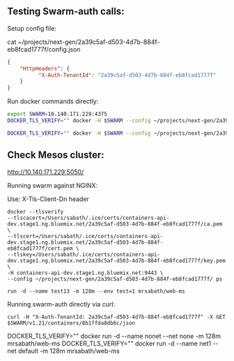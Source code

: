 ## Testing Swarm-auth calls:

Setup config file:

cat ~/projects/next-gen/2a39c5af-d503-4d7b-884f-eb8fcad1777f/config.json
```json
{
    "HttpHeaders": {
          "X-Auth-TenantId": "2a39c5af-d503-4d7b-884f-eb8fcad1777f"
    }
}
```

Run docker commands directly:

```bash
export SWARM=10.140.171.229:4375
DOCKER_TLS_VERIFY="" docker -H $SWARM --config ~/projects/next-gen/2a39c5af-d503-4d7b-884f-eb8fcad1777f ps

DOCKER_TLS_VERIFY="" docker -H $SWARM --config ~/projects/next-gen/2a39c5af-d503-4d7b-884f-eb8fcad1777f run -d --name test13 -m 128m --env test=1 10.140.132.215:5001/mrsabath/web-ms
```

## Check Mesos cluster:
http://10.140.171.229:5050/


Running swarm against NGINX:

Use:
X-Tls-Client-Dn header


```
docker --tlsverify
--tlscacert=/Users/sabath/.ice/certs/containers-api-dev.stage1.ng.bluemix.net/2a39c5af-d503-4d7b-884f-eb8fcad1777f/ca.pem \
--tlscert=/Users/sabath/.ice/certs/containers-api-dev.stage1.ng.bluemix.net/2a39c5af-d503-4d7b-884f-eb8fcad1777f/cert.pem \
--tlskey=/Users/sabath/.ice/certs/containers-api-dev.stage1.ng.bluemix.net/2a39c5af-d503-4d7b-884f-eb8fcad1777f/key.pem \
-H containers-api-dev.stage1.ng.bluemix.net:9443 \
--config ~/projects/next-gen/2a39c5af-d503-4d7b-884f-eb8fcad1777f/ ps

run -d --name test13 -m 128m --env test=1 mrsabath/web-ms
```

Running swarm-auth directly via curl:
```
curl -H "X-Auth-TenantId: 2a39c5af-d503-4d7b-884f-eb8fcad1777f" -X GET $SWARM/v1.21/containers/8b1ffda8db6c/json
```


DOCKER_TLS_VERIFY="" docker run -d --name nonet --net none -m 128m mrsabath/web-ms
DOCKER_TLS_VERIFY="" docker run -d --name net1 --net default -m 128m mrsabath/web-ms
